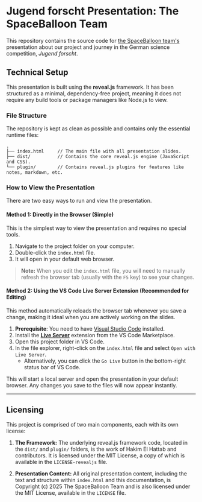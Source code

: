 # Jugend forscht Presentation: The SpaceBalloon Team

This repository contains the source code for [the SpaceBalloon team's](https://github.com/BOGYLI/SpaceBalloon) presentation about our project and journey in the German science competition, *Jugend forscht*.

## Technical Setup

This presentation is built using the **reveal.js** framework. It has been structured as a minimal, dependency-free project, meaning it does not require any build tools or package managers like Node.js to view.

### File Structure

The repository is kept as clean as possible and contains only the essential runtime files:

```
.
├── index.html     // The main file with all presentation slides.
├── dist/          // Contains the core reveal.js engine (JavaScript and CSS).
└── plugin/        // Contains reveal.js plugins for features like notes, markdown, etc.
```

### How to View the Presentation

There are two easy ways to run and view the presentation.

#### Method 1: Directly in the Browser (Simple)

This is the simplest way to view the presentation and requires no special tools.

1.  Navigate to the project folder on your computer.
2.  Double-click the `index.html` file.
3.  It will open in your default web browser.

> **Note:** When you edit the `index.html` file, you will need to manually refresh the browser tab (usually with the `F5` key) to see your changes.

#### Method 2: Using the VS Code Live Server Extension (Recommended for Editing)

This method automatically reloads the browser tab whenever you save a change, making it ideal when you are actively working on the slides.

1.  **Prerequisite**: You need to have [Visual Studio Code](https://code.visualstudio.com/) installed.
2.  Install the [**Live Server**](https://marketplace.visualstudio.com/items?itemName=ritwickdey.LiveServer) extension from the VS Code Marketplace.
3.  Open this project folder in VS Code.
4.  In the file explorer, right-click on the `index.html` file and select `Open with Live Server`.
    *   Alternatively, you can click the `Go Live` button in the bottom-right status bar of VS Code.

This will start a local server and open the presentation in your default browser. Any changes you save to the files will now appear instantly.

---

## Licensing

This project is comprised of two main components, each with its own license:

1.  **The Framework:** The underlying reveal.js framework code, located in the `dist/` and `plugin/` folders, is the work of Hakim El Hattab and contributors. It is licensed under the MIT License, a copy of which is available in the `LICENSE-revealjs` file.

2.  **Presentation Content:** All original presentation content, including the text and structure within `index.html` and this documentation, is Copyright (c) 2025 The SpaceBalloon Team and is also licensed under the MIT License, available in the `LICENSE` file.
